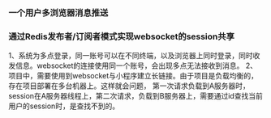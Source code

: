 ### 一个用户多浏览器消息推送
### 通过Redis发布者/订阅者模式实现websocket的session共享
1、系统为多点登录，同一账号可以在不同终端，以及浏览器上同时登录，同时收发信息。websocket的连接使用同一个账号，会出现多点无法接收到消息。
2、项目中，需要使用到websocket与小程序建立长链接。由于项目是负载均衡的，存在项目部署在多台机器上。这样就会问题，
第一次请求负载到A服务器时，session在A服务器线程上，第二次请求，负载到B服务器上，需要通过id查找当前用户的session时，是查找不到的。

